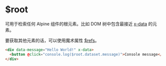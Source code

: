 # $root

可用于检索任何 Alpine 组件的根元素。比如 DOM 树中包含最接近  [x-data](../directives/x-data.md) 的元素。

要获取其他元素的话，可以使用魔术属性 [$refs](refs.md)。

```html
<div data-message="Hello World!" x-data>
  <button @click="console.log($root.dataset.message)">Console message</button>
</div>
```